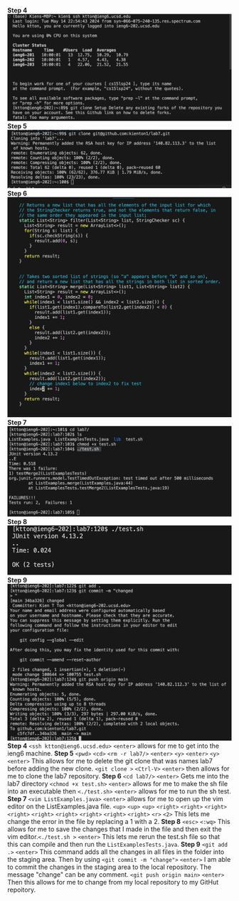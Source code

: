 **Step 4**
![Image](2.png)
**Step 5**
![Image](1.png)
**Step 6**
![Image](3.png)
**Step 7**
![Image](4.png)
**Step 8**
![Image](5.png)
**Step 9**
![Image](6.png)
**Step 4**
`<ssh ktton@ieng6.ucsd.edu>` `<enter>` allows for me to get into the ieng6 machine.
**Step 5**
`<pwd>` `<cd>` `<rm -r lab7/>` `<enter>` `<y>` `<enter>` `<y>` `<enter>` This allows for me to delete the git clone that was names lab7 before adding the new clone. `<git clone >` `<Ctrl-V>` `<enter>` then allows for me to clone the lab7 repository.
**Step 6**
`<cd lab7/>` `<enter>` Gets me into the lab7 directory `<chmod +x test.sh>` `<enter>` allows for me to make the sh file into an executable then `<./test.sh>` `<enter>` allows for me to run the sh test.
**Step 7**
`<vim ListExamples.java>` `<enter>` allows for me to open up the vim editor on the ListExamples.java file. `<up>` `<up>` `<up>` `<right>` `<right>` `<right>` `<right>` `<right>` `<right>` `<right>` `<right>` `<right>` `<r>` `<2>` This lets me change the error in the file by replacing a 1 with a 2.
**Step 8**
`<esc>` `<:wq>` This allows for me to save the changes that I made in the file and then exit the vim editor.`<./test.sh >` `<enter>` This lets me rerun the test.sh file so that this can compile and then run the `ListExamplesTests.java`.
**Step 9**
`<git add .>` `<enter>` This command adds all the changes in all files in the folder into the staging area. Then by using `<git commit -m "change">` `<enter>` I am able to commit the changes in the staging area to the local repository. The message "change" can be any comment. `<git push origin main>` `<enter>` Then this allows for me to change from my local repository to my GitHut repoitory.
